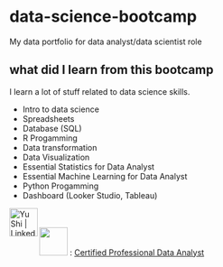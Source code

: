 # data-science-bootcamp
My data portfolio for data analyst/data scientist role

## what did I learn from this bootcamp

I learn a lot of stuff related to data science skills.

- Intro to data science
- Spreadsheets
- Database (SQL)
- R Progamming
- Data transformation
- Data Visualization
- Essential Statistics for Data Analyst
- Essential Machine Learning for Data Analyst
- Python Progamming
- Dashboard (Looker Studio, Tableau)

<a href="https://www.linkedin.com/in/thanavut-tantanasakda-418890218/"><img align="left" src="https://raw.githubusercontent.com/yushi1007/yushi1007/main/images/linkedin.svg" alt="Yu Shi | LinkedIn" width="50px"/></a>  
</br>
<img src="https://github.com/Songblabla/data-science-bootcamp/assets/88870992/8dcf607f-f26f-453d-b22c-b870adc29879" width="50" height="50"> :
[Certified Professional Data Analyst](https://api.badgr.io/public/assertions/mz_j1t6zTQ6KYD36nPym-g?identity__email=thanavut32769%40gmail.com)  

